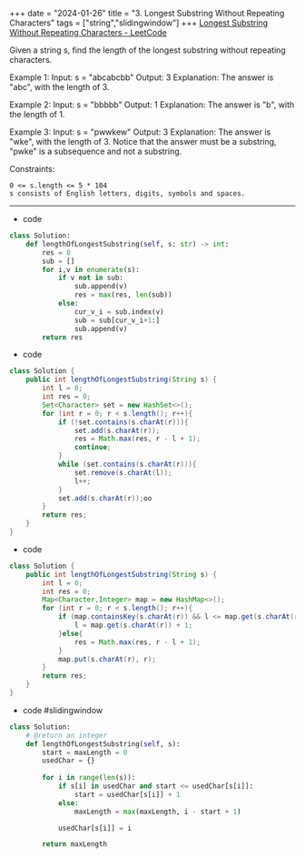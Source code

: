 +++ 
date = "2024-01-26"
title = "3. Longest Substring Without Repeating Characters"
tags = ["string","slidingwindow"]
+++
[Longest Substring Without Repeating Characters - LeetCode](https://leetcode.com/problems/longest-substring-without-repeating-characters/)

Given a string s, find the length of the longest substring without repeating characters.
 
Example 1:
Input: s = "abcabcbb" Output: 3 Explanation: The answer is "abc", with the length of 3. 

Example 2:
Input: s = "bbbbb" Output: 1 Explanation: The answer is "b", with the length of 1. 

Example 3:
Input: s = "pwwkew" Output: 3 Explanation: The answer is "wke", with the length of 3. Notice that the answer must be a substring, "pwke" is a subsequence and not a substring. 
 
Constraints:

	0 <= s.length <= 5 * 104
	s consists of English letters, digits, symbols and spaces.

---
- code
```py
class Solution:
    def lengthOfLongestSubstring(self, s: str) -> int:
        res = 0
        sub = []
        for i,v in enumerate(s):
            if v not in sub:
                sub.append(v)
                res = max(res, len(sub))
            else:
                cur_v_i = sub.index(v)
                sub = sub[cur_v_i+1:]
                sub.append(v)
        return res

```
- code
```java
class Solution {
    public int lengthOfLongestSubstring(String s) {
        int l = 0;
        int res = 0;
        Set<Character> set = new HashSet<>();
        for (int r = 0; r < s.length(); r++){
            if (!set.contains(s.charAt(r))){
                set.add(s.charAt(r));
                res = Math.max(res, r - l + 1);
                continue;
            }
            while (set.contains(s.charAt(r))){
                set.remove(s.charAt(l));
                l++;
            }
            set.add(s.charAt(r));oo
        }
        return res;
    }
}
```
- code
```java
class Solution {
    public int lengthOfLongestSubstring(String s) {
        int l = 0;
        int res = 0;
        Map<Character,Integer> map = new HashMap<>();
        for (int r = 0; r < s.length(); r++){
            if (map.containsKey(s.charAt(r)) && l <= map.get(s.charAt(r))){
                l = map.get(s.charAt(r)) + 1;                 
            }else{
                res = Math.max(res, r - l + 1);
            }
            map.put(s.charAt(r), r);
        }
        return res;
    }
}
```
- code #slidingwindow 
```py
class Solution:
    # @return an integer
    def lengthOfLongestSubstring(self, s):
        start = maxLength = 0
        usedChar = {}
        
        for i in range(len(s)):
            if s[i] in usedChar and start <= usedChar[s[i]]:
                start = usedChar[s[i]] + 1
            else:
                maxLength = max(maxLength, i - start + 1)

            usedChar[s[i]] = i

        return maxLength



```

